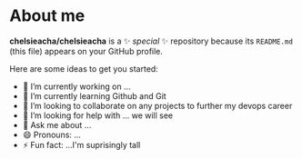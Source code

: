 # About me

**chelsieacha/chelsieacha** is a ✨ _special_ ✨ repository because its `README.md` (this file) appears on your GitHub profile.

Here are some ideas to get you started:

- 🔭 I’m currently working on ...
- 🌱 I’m currently learning Github and Git
- 👯 I’m looking to collaborate on any projects to further my devops career
- 🤔 I’m looking for help with ... we will see
- 💬 Ask me about ...
- 😄 Pronouns: ...
- ⚡ Fun fact: ...I'm suprisingly tall
